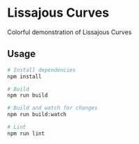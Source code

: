 # Lissajous Curves

Colorful demonstration of Lissajous Curves

## Usage

``` bash
# Install dependencies
npm install

# Build
npm run build

# Build and watch for changes
npm run build:watch

# Lint
npm run lint
```
